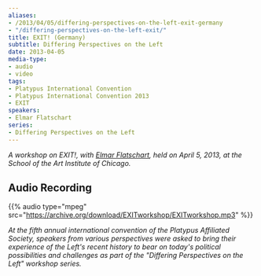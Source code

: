 ```yaml
---
aliases:
- /2013/04/05/differing-perspectives-on-the-left-exit-germany
- "/differing-perspectives-on-the-left-exit/"
title: EXIT! (Germany)
subtitle: Differing Perspectives on the Left
date: 2013-04-05
media-type:
- audio
- video
tags:
- Platypus International Convention
- Platypus International Convention 2013
- EXIT
speakers:
- Elmar Flatschart
series:
- Differing Perspectives on the Left
---
```


_A workshop on EXIT!, with [Elmar Flatschart](/speakers/elmar-flatschart), held on April 5, 2013, at the School of the Art Institute of Chicago._

## Audio Recording

{{% audio type="mpeg" src="https://archive.org/download/EXITworkshop/EXITworkshop.mp3" %}}

_At the fifth annual international convention of the Platypus Affiliated Society, speakers from various perspectives were asked to bring their experience of the Left's recent history to bear on today's political possibilities and challenges as part of the "Differing Perspectives on the Left" workshop series._
